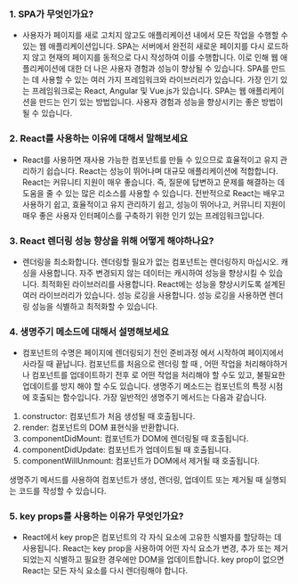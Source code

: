 ### 1. SPA가 무엇인가요?

- 사용자가 페이지를 새로 고치지 않고도 애플리케이션 내에서 모든 작업을 수행할 수 있는 웹 애플리케이션입니다. SPA는 서버에서 완전히 새로운 페이지를 다시 로드하지 않고 현재의 페이지를 동적으로 다시 작성하여 이를 수행합니다. 이로 인해 웹 애플리케이션에 대한 더 나은 사용자 경험과 성능이 향상될 수 있습니다. SPA를 만드는 데 사용할 수 있는 여러 가지 프레임워크와 라이브러리가 있습니다. 가장 인기 있는 프레임워크로는 React, Angular 및 Vue.js가 있습니다. SPA는 웹 애플리케이션을 만드는 인기 있는 방법입니다. 사용자 경험과 성능을 향상시키는 좋은 방법이 될 수 있습니다.

### 2. React를 사용하는 이유에 대해서 말해보세요

- React를 사용하면 재사용 가능한 컴포넌트를 만들 수 있으므로 효율적이고 유지 관리하기 쉽습니다. React는 성능이 뛰어나며 대규모 애플리케이션에 적합합니다. React는 커뮤니티 지원이 매우 좋습니다. 즉, 질문에 답변하고 문제를 해결하는 데 도움을 줄 수 있는 많은 리소스를 사용할 수 있습니다. 전반적으로 React는 배우고 사용하기 쉽고, 효율적이고 유지 관리하기 쉽고, 성능이 뛰어나고, 커뮤니티 지원이 매우 좋은 사용자 인터페이스를 구축하기 위한 인기 있는 프레임워크입니다.

### 3. React 렌더링 성능 향상을 위해 어떻게 해야하나요?

- 렌더링을 최소화합니다. 렌더링할 필요가 없는 컴포넌트는 렌더링하지 마십시오. 캐싱을 사용합니다. 자주 변경되지 않는 데이터는 캐시하여 성능을 향상시킬 수 있습니다. 최적화된 라이브러리를 사용합니다. React에는 성능을 향상시키도록 설계된 여러 라이브러리가 있습니다. 성능 로깅을 사용합니다. 성능 로깅을 사용하면 렌더링 성능을 식별하고 최적화할 수 있습니다.

### 4. 생명주기 메소드에 대해서 설명해보세요

- 컴포넌트의 수명은 페이지에 렌더링되기 전인 준비과정 에서 시작하여 페이지에서 사라질 때 끝납니다. 컴포넌트를 처음으로 렌더링 할 때 , 어떤 작업을 처리해야하거나 컴포넌트를 업데이트하기 전후 로 어떤 작업을 처리해야 할 수도 있고, 불필요한 업데이트를 방지 해야 할 수도 있습니다. 생명주기 메소드는 컴포넌트의 특정 시점에 호출되는 함수입니다. 가장 일반적인 생명주기 메서드는 다음과 같습니다.

1. constructor: 컴포넌트가 처음 생성될 때 호출됩니다.
2. render: 컴포넌트의 DOM 표현식을 반환합니다.
3. componentDidMount: 컴포넌트가 DOM에 렌더링될 때 호출됩니다.
4. componentDidUpdate: 컴포넌트가 업데이트될 때 호출됩니다.
5. componentWillUnmount: 컴포넌트가 DOM에서 제거될 때 호출됩니다.

생명주기 메서드를 사용하여 컴포넌트가 생성, 렌더링, 업데이트 또는 제거될 때 실행되는 코드를 작성할 수 있습니다.

### 5. key props를 사용하는 이유가 무엇인가요?

- React에서 key prop은 컴포넌트의 각 자식 요소에 고유한 식별자를 할당하는 데 사용됩니다. React는 key prop을 사용하여 어떤 자식 요소가 변경, 추가 또는 제거되었는지 식별하고 필요한 경우에만 DOM을 업데이트합니다. key prop이 없으면 React는 모든 자식 요소를 다시 렌더링해야 합니다.
